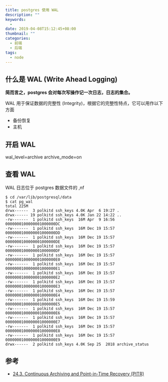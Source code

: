 ```yaml
---
title: postgres 使用 WAL
description: ""
keywords:
  - 
date: 2019-04-08T15:12:45+08:00
thumbnail: ""
categories:
  - 前端
  - 后端
tags:
  - node
---
```


## 什么是 WAL (Write Ahead Logging)

**简而言之，postgres 会对每次写操作记一次日志，日志的集合。** 

WAL 用于保证数据的完整性 (Integrity)，根据它的完整性特点，它可以用作以下方面

+ 备份恢复
+ 主机

## 开启 WAL

wal_level=archive
archive_mode=on

## 查看 WAL

WAL 日志位于 postgres 数据文件的 ,nf

```shell
$ cd /var/lib/postgresql/data
$ cat pg_wal
total 225M
drwx------  3 polkitd ssh_keys 4.0K Apr  6 19:27 .
drwx------ 19 polkitd ssh_keys 4.0K Jan 22 14:22 ..
-rw-------  1 polkitd ssh_keys  16M Apr  9 16:56 0000000100000001000000DC
-rw-------  1 polkitd ssh_keys  16M Dec 19 15:57 0000000100000001000000DD
-rw-------  1 polkitd ssh_keys  16M Dec 19 15:57 0000000100000001000000DE
-rw-------  1 polkitd ssh_keys  16M Dec 19 15:57 0000000100000001000000DF
-rw-------  1 polkitd ssh_keys  16M Dec 19 15:57 0000000100000001000000E0
-rw-------  1 polkitd ssh_keys  16M Dec 19 15:57 0000000100000001000000E1
-rw-------  1 polkitd ssh_keys  16M Dec 19 15:57 0000000100000001000000E2
-rw-------  1 polkitd ssh_keys  16M Dec 19 15:57 0000000100000001000000E3
-rw-------  1 polkitd ssh_keys  16M Dec 19 15:57 0000000100000001000000E4
-rw-------  1 polkitd ssh_keys  16M Dec 19 15:59 0000000100000001000000E5
-rw-------  1 polkitd ssh_keys  16M Dec 19 15:57 0000000100000001000000E6
-rw-------  1 polkitd ssh_keys  16M Dec 19 15:57 0000000100000001000000E7
-rw-------  1 polkitd ssh_keys  16M Dec 19 15:57 0000000100000001000000E8
-rw-------  1 polkitd ssh_keys  16M Dec 19 15:57 0000000100000001000000E9
drwx------  2 polkitd ssh_keys 4.0K Sep 25  2018 archive_status
```

## 参考

+ [24.3. Continuous Archiving and Point-in-Time Recovery (PITR)](https://www.postgresql.org/docs/9.1/continuous-archiving.html)
